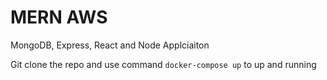 # MERN AWS

MongoDB, Express, React and Node Applciaiton

Git clone the repo and use command `docker-compose up` to up and running

